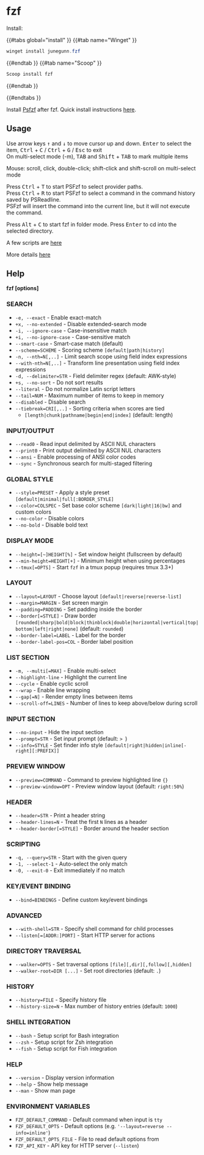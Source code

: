 # fzf

<!-- toc -->

Install:

{{#tabs global="install" }}
{{#tab name="Winget" }}

```Powershell
winget install junegunn.fzf
```  

{{#endtab }}
{{#tab name="Scoop" }}

```Powershell
Scoop install fzf 
```  

{{#endtab }}

{{#endtabs }}

Install [Psfzf](https://github.com/kelleyma49/PSFzf?tab=readme-ov-file#psfzf) after fzf. Quick install
instructions [here](powershell_scripts.md#psfzf).

## Usage


Use arrow keys <kbd>↑</kbd> and <kbd>↓</kbd> to move cursor up and down.
<kbd>Enter</kbd> to select the item, <kbd>Ctrl</kbd> + <kbd>C</kbd> / <kbd>Ctrl</kbd> + <kbd>G</kbd> / <kbd>Esc</kbd> to exit  
On multi-select mode (-m), <kbd>TAB</kbd> and <kbd>Shift</kbd> + <kbd>TAB</kbd> to mark multiple items

Mouse: scroll, click, double-click; shift-click and shift-scroll on multi-select mode  

Press <kbd>Ctrl</kbd> + <kbd>T</kbd> to start PSFzf to select provider paths.  
Press <kbd>Ctrl</kbd> + <kbd>R</kbd> to start PSFzf to select a command in the command history saved by PSReadline.  
PSFzf will insert the command into the current line, but it will not execute the command.  

Press <kbd>Alt</kbd> + <kbd>C</kbd> to start fzf in folder mode. Press <kbd>Enter</kbd> to cd into the selected directory.

A few scripts are [here](./powershell_scripts.md#find-files-and-folders)

More details [here](https://github.com/junegunn/fzf)

## Help

**fzf [options]**

### SEARCH

- `-e, --exact` - Enable exact-match  
- `+x, --no-extended` - Disable extended-search mode  
- `-i, --ignore-case` - Case-insensitive match  
- `+i, --no-ignore-case` - Case-sensitive match  
- `--smart-case` - Smart-case match (default)  
- `--scheme=SCHEME` - Scoring scheme `[default|path|history]`  
- `-n, --nth=N[,..]` - Limit search scope using field index expressions  
- `--with-nth=N[,..]` - Transform line presentation using field index expressions  
- `-d, --delimiter=STR` - Field delimiter regex (default: AWK-style)  
- `+s, --no-sort` - Do not sort results  
- `--literal` - Do not normalize Latin script letters  
- `--tail=NUM` - Maximum number of items to keep in memory  
- `--disabled` - Disable search  
- `--tiebreak=CRI[,..]` - Sorting criteria when scores are tied  
  - `[length|chunk|pathname|begin|end|index]` (default: length)  

### INPUT/OUTPUT

- `--read0` - Read input delimited by ASCII NUL characters  
- `--print0` - Print output delimited by ASCII NUL characters  
- `--ansi` - Enable processing of ANSI color codes  
- `--sync` - Synchronous search for multi-staged filtering  

### GLOBAL STYLE

- `--style=PRESET` - Apply a style preset `[default|minimal|full[:BORDER_STYLE]`  
- `--color=COLSPEC` - Set base color scheme `[dark|light|16|bw]` and custom colors  
- `--no-color` - Disable colors  
- `--no-bold` - Disable bold text  

### DISPLAY MODE

- `--height=[~]HEIGHT[%]` - Set window height (fullscreen by default)  
- `--min-height=HEIGHT[+]` - Minimum height when using percentages  
- `--tmux[=OPTS]` - Start `fzf` in a tmux popup (requires tmux 3.3+)  

### LAYOUT

- `--layout=LAYOUT` - Choose layout `[default|reverse|reverse-list]`  
- `--margin=MARGIN` - Set screen margin  
- `--padding=PADDING` - Set padding inside the border  
- `--border[=STYLE]` - Draw border `[rounded|sharp|bold|block|thinblock|double|horizontal|vertical|top|bottom|left|right|none]` (default: `rounded`)  
- `--border-label=LABEL` - Label for the border  
- `--border-label-pos=COL` - Border label position  

### LIST SECTION

- `-m, --multi[=MAX]` - Enable multi-select  
- `--highlight-line` - Highlight the current line  
- `--cycle` - Enable cyclic scroll  
- `--wrap` - Enable line wrapping  
- `--gap[=N]` - Render empty lines between items  
- `--scroll-off=LINES` - Number of lines to keep above/below during scroll  

### INPUT SECTION

- `--no-input` - Hide the input section  
- `--prompt=STR` - Set input prompt (default: `> `)  
- `--info=STYLE` - Set finder info style `[default|right|hidden|inline[-right][:PREFIX]]`  

### PREVIEW WINDOW

- `--preview=COMMAND` - Command to preview highlighted line `{}`  
- `--preview-window=OPT` - Preview window layout (default: `right:50%`)  

### HEADER

- `--header=STR` - Print a header string  
- `--header-lines=N` - Treat the first `N` lines as a header  
- `--header-border[=STYLE]` - Border around the header section  

### SCRIPTING

- `-q, --query=STR` - Start with the given query  
- `-1, --select-1` - Auto-select the only match  
- `-0, --exit-0` - Exit immediately if no match  

### KEY/EVENT BINDING

- `--bind=BINDINGS` - Define custom key/event bindings  

### ADVANCED

- `--with-shell=STR` - Specify shell command for child processes  
- `--listen[=[ADDR:]PORT]` - Start HTTP server for actions  

### DIRECTORY TRAVERSAL

- `--walker=OPTS` - Set traversal options `[file][,dir][,follow][,hidden]`  
- `--walker-root=DIR [...]` - Set root directories (default: `.`)  

### HISTORY

- `--history=FILE` - Specify history file  
- `--history-size=N` - Max number of history entries (default: `1000`)  

### SHELL INTEGRATION

- `--bash` - Setup script for Bash integration  
- `--zsh` - Setup script for Zsh integration  
- `--fish` - Setup script for Fish integration  

### HELP

- `--version` - Display version information  
- `--help` - Show help message  
- `--man` - Show man page  

### ENVIRONMENT VARIABLES

- `FZF_DEFAULT_COMMAND` - Default command when input is `tty`  
- `FZF_DEFAULT_OPTS` - Default options (e.g. `'--layout=reverse --info=inline'`)  
- `FZF_DEFAULT_OPTS_FILE` - File to read default options from  
- `FZF_API_KEY` - API key for HTTP server (`--listen`)  
